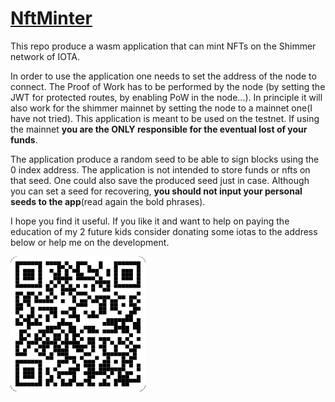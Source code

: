# [NftMinter](https://eddytheco.github.io/NftMinter/wasm/index.html)

This repo produce a wasm application that can mint NFTs on the Shimmer network of IOTA.

In order to use the application one needs to set the address of the node to connect.
The Proof of Work has to be performed by the node (by setting the JWT for protected routes, by enabling PoW in the node...).
In principle it will also work for the shimmer mainnet by setting the node to a mainnet one(I have not tried).
This application is meant to be used on the testnet.
If using the mainnet **you are the ONLY responsible for the eventual lost of your funds**.


The application produce a random seed to be able to sign blocks using the 0 index address.
The application is not intended to store funds or nfts on that seed.
One could also save the produced seed just in case. 
Although you can set a seed  for recovering, **you should not input your personal seeds to the app**(read again the bold phrases).


I hope you find it useful.
If you like it and want to help on paying the education of my 2 future kids consider donating some iotas to the address below
or help me on the development. 

![](address.png) 



